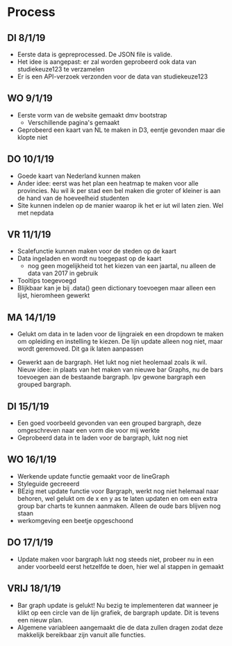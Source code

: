 # Process

## DI 8/1/19
* Eerste data is gepreprocessed. De JSON file is valide.
* Het idee is aangepast: er zal worden geprobeerd ook data van studiekeuze123 te
verzamelen
* Er is een API-verzoek verzonden voor de data van studiekeuze123

## WO 9/1/19
* Eerste vorm van de website gemaakt dmv bootstrap
  * Verschillende pagina's gemaakt
* Geprobeerd een kaart van NL te maken in D3, eentje gevonden maar die klopte niet

## DO 10/1/19
* Goede kaart van Nederland kunnen maken
* Ander idee: eerst was het plan een heatmap te maken voor alle provincies. Nu
  wil ik per stad een bel maken die groter of kleiner is aan de hand van de hoeveelheid
  studenten
* Site kunnen indelen op de manier waarop ik het er iut wil laten zien. Wel met
  nepdata

## VR 11/1/19
* Scalefunctie kunnen maken voor de steden op de kaart
* Data ingeladen en wordt nu toegepast op de kaart
  * nog geen mogelijkheid tot het kiezen van een jaartal, nu alleen de data van
    2017 in gebruik
* Tooltips toegevoegd
* Blijkbaar kan je bij .data() geen dictionary toevoegen maar alleen een lijst,
  hieromheen gewerkt

## MA 14/1/19
* Gelukt om data in te laden voor de lijngraiek en een dropdown te maken om
  opleiding en instelling te kiezen. De lijn update alleen nog niet, maar
  wordt geremoved. Dit ga ik laten aanpassen

* Gewerkt aan de bargraph. Het lukt nog niet heolemaal zoals ik wil.
  Nieuw idee: in plaats van het maken van nieuwe bar Graphs,
  nu de bars toevoegen aan de bestaande bargraph. Ipv gewone bargraph een grouped
  bargraph.


## DI 15/1/19
* Een goed voorbeeld gevonden van een grouped bargraph, deze omgeschreven
  naar een vorm die voor mij werkte
* Geprobeerd data in te laden voor de bargraph, lukt nog niet

## WO 16/1/19
* Werkende update functie gemaakt voor de lineGraph
* Styleguide gecreeerd
* BEzig met update functie voor Bargraph, werkt nog niet helemaal naar behoren,
  wel gelukt om de x en y as te laten updaten en om een extra group bar charts
  te kunnen aanmaken. Alleen de oude bars blijven nog staan  
* werkomgeving een beetje opgeschoond


## DO 17/1/19
* Update maken voor bargraph lukt nog steeds niet, probeer nu in een ander voorbeeld
  eerst hetzelfde te doen, hier wel al stappen in gemaakt

## VRIJ 18/1/19
* Bar graph update is gelukt! Nu bezig te implementeren dat wanneer je klikt op een circle
van de lijn grafiek, de bargraph update. Dit is tevens een nieuw plan.
* Algemene variableen aangemaakt die de data zullen dragen zodat deze makkelijk bereikbaar
zijn vanuit alle functies.
